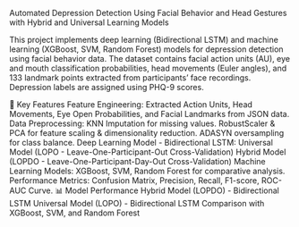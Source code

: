 Automated Depression Detection Using Facial
 Behavior and Head Gestures with Hybrid and
 Universal Learning Models


This project implements deep learning (Bidirectional LSTM) and machine learning (XGBoost, SVM, Random Forest) models for depression detection using facial behavior data. The dataset contains facial action units (AU), eye and mouth classification probabilities, head movements (Euler angles), and 133 landmark points extracted from participants’ face recordings. Depression labels are assigned using PHQ-9 scores.

🚀 Key Features
Feature Engineering: Extracted Action Units, Head Movements, Eye Open Probabilities, and Facial Landmarks from JSON data.
Data Preprocessing:
KNN Imputation for missing values.
RobustScaler & PCA for feature scaling & dimensionality reduction.
ADASYN oversampling for class balance.
Deep Learning Model - Bidirectional LSTM:
Universal Model (LOPO - Leave-One-Participant-Out Cross-Validation)
Hybrid Model (LOPDO - Leave-One-Participant-Day-Out Cross-Validation)
Machine Learning Models:
XGBoost, SVM, Random Forest for comparative analysis.
Performance Metrics: Confusion Matrix, Precision, Recall, F1-score, ROC-AUC Curve.
📊 Model Performance
Hybrid Model (LOPDO) - Bidirectional LSTM
Universal Model (LOPO) - Bidirectional LSTM
Comparison with XGBoost, SVM, and Random Forest
